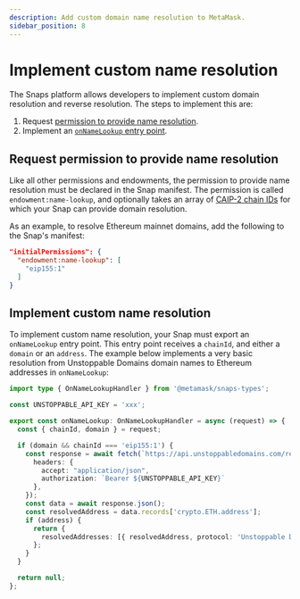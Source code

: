 ```yaml
---
description: Add custom domain name resolution to MetaMask.
sidebar_position: 8
---
```


# Implement custom name resolution

The Snaps platform allows developers to implement custom domain resolution and reverse resolution.
The steps to implement this are:

1. Request [permission to provide name resolution](../reference/permissions.md#endowmentname-lookup).
2. Implement an [`onNameLookup` entry point](../reference/entry-points.md#onnamelookup).

## Request permission to provide name resolution

Like all other permissions and endowments, the permission to provide name resolution must be declared in the Snap manifest.
The permission is called `endowment:name-lookup`, and optionally takes an array of [CAIP-2 chain IDs](https://github.com/ChainAgnostic/CAIPs/blob/master/CAIPs/caip-2.md) for which your Snap can provide domain resolution.

As an example, to resolve Ethereum mainnet domains, add the following to the Snap's manifest:

```json title="snap.manifest.json"
"initialPermissions": {
  "endowment:name-lookup": [
    "eip155:1"
  ]
}
```

## Implement custom name resolution

To implement custom name resolution, your Snap must export an `onNameLookup` entry point. This entry point receives a `chainId`, and either a `domain` or an `address`.
The example below implements a very basic resolution from Unstoppable Domains domain names to Ethereum addresses in `onNameLookup`:

```typescript title="snap/src/index.ts"
import type { OnNameLookupHandler } from '@metamask/snaps-types';

const UNSTOPPABLE_API_KEY = 'xxx';

export const onNameLookup: OnNameLookupHandler = async (request) => {
  const { chainId, domain } = request;

  if (domain && chainId === 'eip155:1') {
    const response = await fetch(`https://api.unstoppabledomains.com/resolve/domains/${domain}`, {
      headers: {
        accept: "application/json",
        authorization: `Bearer ${UNSTOPPABLE_API_KEY}`
      },
    });
    const data = await response.json();
    const resolvedAddress = data.records['crypto.ETH.address'];
    if (address) {
      return {
        resolvedAddresses: [{ resolvedAddress, protocol: 'Unstoppable Domains' }],
      };
    }
  }

  return null;
};
```